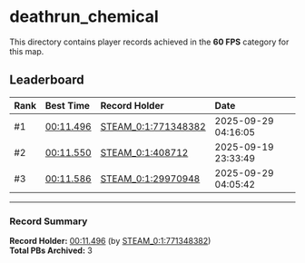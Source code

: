 # deathrun_chemical

This directory contains player records achieved in the **60 FPS** category for this map.

## Leaderboard

| Rank | Best Time | Record Holder | Date                |
| :--- | :-------- | :------------ | :------------------ |
| #1   | [00:11.496](./00011496_STEAM_0_1_771348382_20250929-041605.zip) | [STEAM_0:1:771348382](https://speedrun16.com/profile/STEAM_0:1:771348382)   | 2025-09-29 04:16:05 |
| #2   | [00:11.550](./00011550_STEAM_0_1_408712_20250919-233349.zip) | [STEAM_0:1:408712](https://speedrun16.com/profile/STEAM_0:1:408712)   | 2025-09-19 23:33:49 |
| #3   | [00:11.586](./00011586_STEAM_0_1_29970948_20250929-040542.zip) | [STEAM_0:1:29970948](https://speedrun16.com/profile/STEAM_0:1:29970948)   | 2025-09-29 04:05:42 |

---

### Record Summary
**Record Holder:** [00:11.496](./00011496_STEAM_0_1_771348382_20250929-041605.zip) (by [STEAM_0:1:771348382](https://speedrun16.com/profile/STEAM_0:1:771348382))  
**Total PBs Archived:** 3